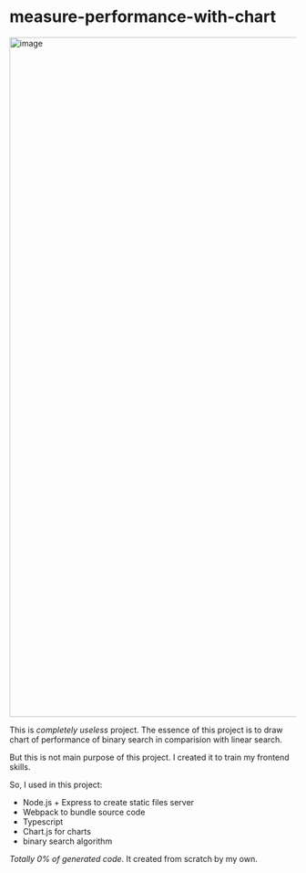 # measure-performance-with-chart
<img width="1191" alt="image" src="https://user-images.githubusercontent.com/61513310/197393895-0d0fdaac-6c0e-4be6-bb8b-903a96cb3b9e.png">

This is _completely useless_ project. The essence of this project is to draw chart of performance of binary search in comparision with linear search.

But this is not main purpose of this project. I created it to train my frontend skills.

So, I used in this project:
- Node.js + Express to create static files server
- Webpack to bundle source code
- Typescript
- Chart.js for charts
- binary search algorithm

_Totally 0% of generated code_. It created from scratch by my own.
